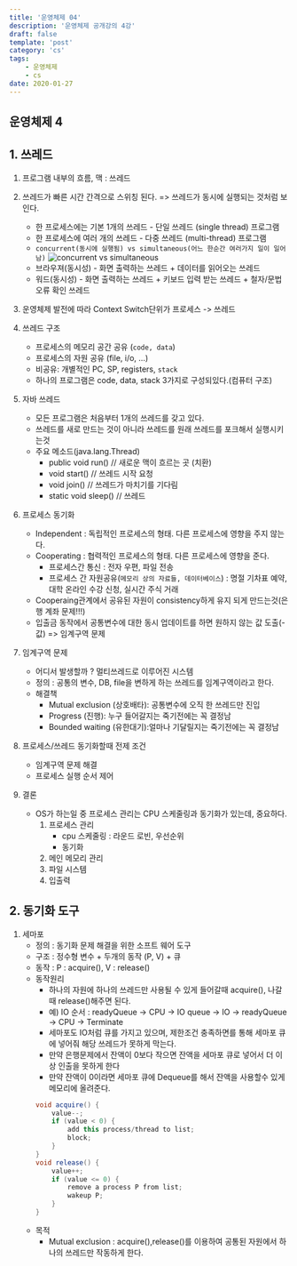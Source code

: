 ```yaml
---
title: '운영체제 04'
description: '운영체제 공개강의 4강'
draft: false
template: 'post'
category: 'cs'
tags:
    - 운영체제
    - cs
date: 2020-01-27
---
```


## 운영체제 4

## 1. 쓰레드

1. 프로그램 내부의 흐름, 맥 : 쓰레드

2. 쓰레드가 빠른 시간 간격으로 스위칭 된다. => 쓰레드가 동시에 실행되는 것처럼 보인다.

    - 한 프로세스에는 기본 1개의 쓰레드 - 단일 쓰레드 (single thread) 프로그램
    - 한 프로세스에 여러 개의 쓰레드 - 다중 쓰레드 (multi-thread) 프로그램
    - `concurrent(동시에 실행됨) vs simultaneous(어느 한순간 여러가지 일이 일어남)`
      ![concurrent vs simultaneous](https://techdifferences.com/wp-content/uploads/2017/12/Untitled.jpg)
    - 브라우져(동시성) - 화면 출력하는 쓰레드 + 데이터를 읽어오는 쓰레드
    - 워드(동시성) - 화면 출력하는 쓰레드 + 키보드 입력 받는 쓰레드 + 철자/문법 오류 확인 쓰레드

3. 운영체제 발전에 따라 Context Switch단위가 프로세스 -> 쓰레드

4. 쓰레드 구조

    - 프로세스의 메모리 공간 공유 (`code, data`)
    - 프로세스의 자원 공유 (file, i/o, …)
    - 비공유: 개별적인 PC, SP, registers, `stack`
    - 하나의 프로그램은 code, data, stack 3가지로 구성되있다.(컴퓨터 구조)

5. 자바 쓰레드

    - 모든 프로그램은 처음부터 1개의 쓰레드를 갖고 있다.
    - 쓰레드를 새로 만드는 것이 아니라 쓰레드를 원래 쓰레드를 포크해서 실행시키는것
    - 주요 메소드(java.lang.Thread)
        - public void run() // 새로운 맥이 흐르는 곳 (치환)
        - void start() // 쓰레드 시작 요청
        - void join() // 쓰레드가 마치기를 기다림
        - static void sleep() // 쓰레드

6. 프로세스 동기화

    - Independent : 독립적인 프로세스의 형태. 다른 프로세스에 영향을 주지 않는다.
    - Cooperating : 협력적인 프로세스의 형태. 다른 프로세스에 영향을 준다.
        - 프로세스간 통신 : 전자 우편, 파일 전송
        - 프로세스 간 자원공유(`메모리 상의 자료들, 데이터베이스`) : 명절 기차표 예약, 대학 온라인 수강 신청, 실시간 주식 거래
    - Cooperaing관계에서 공유된 자원이 consistency하게 유지 되게 만드는것(은행 계좌 문제!!!)
    - 입출금 동작에서 공통변수에 대한 동시 업데이트를 하면 원하지 않는 값 도출(-값) => 임계구역 문제

7. 임계구역 문제

    - 어디서 발생할까 ? 멀티쓰레드로 이루어진 시스템
    - 정의 : 공통의 변수, DB, file을 변하게 하는 쓰레드를 임계구역이라고 한다.
    - 해결책
        - Mutual exclusion (상호배타): 공통변수에 오직 한 쓰레드만 진입
        - Progress (진행): 누구 들어갈지는 죽기전에는 꼭 결정남
        - Bounded waiting (유한대기):얼마나 기달릴지는 죽기전에는 꼭 결정남

8. 프로세스/쓰레드 동기화할때 전제 조건

    - 임계구역 문제 해결
    - 프로세스 실행 순서 제어

9. 결론
    - OS가 하는일 중 프로세스 관리는 CPU 스케줄링과 동기화가 있는데, 중요하다.
        1. 프로세스 관리
            - cpu 스케줄링 : 라운드 로빈, 우선순위
            - 동기화
        2. 메인 메모리 관리
        3. 파일 시스템
        4. 입출력

## 2. 동기화 도구

1. 세마포
    - 정의 : 동기화 문제 해결을 위한 소프트 웨어 도구
    - 구조 : 정수형 변수 + 두개의 동작 (P, V) + 큐
    - 동작 : P : acquire(), V : release()
    - 동작원리
        - 하나의 자원에 하나의 쓰레드만 사용될 수 있게 들어갈때 acquire(), 나갈때 release()해주면 된다.
        - 예) IO 순서 : readyQueue -> CPU -> IO queue -> IO -> readyQueue -> CPU -> Terminate
        - 세마포도 IO처럼 큐를 가지고 있으며, 제한조건 충족하면를 통해 세마포 큐에 넣어줘 해당 쓰레드가 못하게 막는다.
        - 만약 은행문제에서 잔액이 0보다 작으면 잔액을 세마포 큐로 넣어서 더 이상 인출을 못하게 한다
        - 만약 잔액이 0이라면 세마포 큐에 Dequeue를 해서 잔액을 사용할수 있게 메모리에 올려준다.
        ```java
        void acquire() {
            value--;
            if (value < 0) {
                add this process/thread to list;
                block;
            }
        }
        void release() {
            value++;
            if (value <= 0) {
                remove a process P from list;
                wakeup P;
            }
        }
        ```
    - 목적
        - Mutual exclusion : acquire(),release()를 이용하여 공통된 자원에서 하나의 쓰레드만 작동하게 한다.
